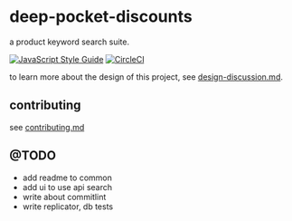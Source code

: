 # deep-pocket-discounts

a product keyword search suite.

[![JavaScript Style Guide](https://img.shields.io/badge/code_style-standard-brightgreen.svg)](https://standardjs.com) [![CircleCI](https://circleci.com/gh/cdaringe/deep-pocket-discounts/tree/master.svg?style=svg&circle-token=30a94ef304801824c027b126508075da783f6b21)](https://circleci.com/gh/cdaringe/deep-pocket-discounts/tree/master)

to learn more about the design of this project, see [design-discussion.md](./design-discussion.md).

## contributing

see [contributing.md](./.github/contributing.md)


## @TODO

- add readme to common
- add ui to use api search
- write about commitlint
- write replicator, db tests
